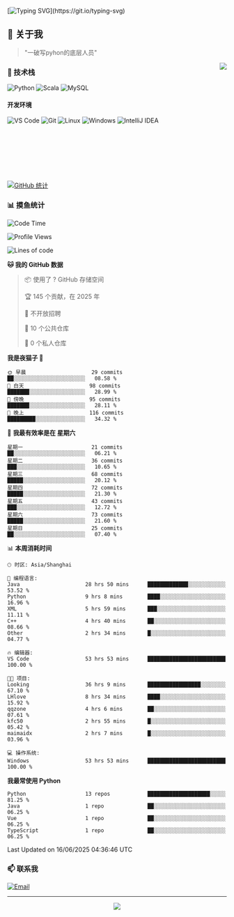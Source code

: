 [![Typing SVG](https://readme-typing-svg.herokuapp.com?font=Fira+Code&pause=1000&color=36BCF7&random=false&width=435&lines=print(%22Hello%2C+World!%22);%23+Welcome+to+my+code+space+%F0%9F%90%8D)](https://git.io/typing-svg)

## 🌟 关于我

> "一破写pyhon的底层人员"

<img align="right" src="https://github-readme-stats.vercel.app/api/top-langs/?username=huanxin996&theme=tokyonight" />

### 🎯 技术栈

![Python](https://img.shields.io/badge/Python-Expert-3776AB?style=for-the-badge&logo=python&logoColor=white)
![Scala](https://img.shields.io/badge/Scala-Expert-DC322F?style=for-the-badge&logo=scala&logoColor=white)
![MySQL](https://img.shields.io/badge/MySQL-Expert-4479A1?style=for-the-badge&logo=mysql&logoColor=white)

#### 开发环境

![VS Code](https://img.shields.io/badge/VS_Code-007ACC?style=for-the-badge&logo=visual-studio-code&logoColor=white)
![Git](https://img.shields.io/badge/Git-F05032?style=for-the-badge&logo=git&logoColor=white)
![Linux](https://img.shields.io/badge/Linux-FCC624?style=for-the-badge&logo=linux&logoColor=black)
![Windows](https://img.shields.io/badge/Windows_11-0078D4?style=for-the-badge&logo=windows11&logoColor=white)
![IntelliJ IDEA](https://img.shields.io/badge/IntelliJ_IDEA-000000?style=for-the-badge&logo=intellij-idea&logoColor=white)

<br/><br/><br/><br/><br/><br/>

  
[![GitHub 统计](https://github-readme-stats.vercel.app/api?username=huanxin996&show_icons=true&theme=tokyonight)](https://github.com/huanxin996)

### 📊 摸鱼统计

<!--START_SECTION:waka-->
![Code Time](http://img.shields.io/badge/Code%20Time-227%20hrs%207%20mins-blue)

![Profile Views](http://img.shields.io/badge/%E4%B8%AA%E4%BA%BA%E8%B5%84%E6%96%99%E8%A7%82%E7%9C%8B%E6%AC%A1%E6%95%B0-10-blue)

![Lines of code](https://img.shields.io/badge/%E4%BB%8E%E3%80%8CHello%20World%E3%80%8D%E8%B5%B7%E6%88%91%E5%B7%B2%E7%BB%8F%E5%86%99%E4%BA%86-2.5%20million%20%E8%A1%8C%E4%BB%A3%E7%A0%81-blue)

**🐱 我的 GitHub 数据** 

> 📦  使用了 ? GitHub 存储空间 
 > 
> 🏆 145 个贡献，在 2025 年
 > 
> 🚫 不开放招聘
 > 
> 📜 10 个公共仓库 
 > 
> 🔑 0 个私人仓库 
 > 
**我是夜猫子 🦉** 

```text
🌞 早晨                     29 commits          ██░░░░░░░░░░░░░░░░░░░░░░░   08.58 % 
🌆 白天                     98 commits          ███████░░░░░░░░░░░░░░░░░░   28.99 % 
🌃 傍晚                     95 commits          ███████░░░░░░░░░░░░░░░░░░   28.11 % 
🌙 晚上                     116 commits         █████████░░░░░░░░░░░░░░░░   34.32 % 
```
📅 **我最有效率是在 星期六** 

```text
星期一                      21 commits          ██░░░░░░░░░░░░░░░░░░░░░░░   06.21 % 
星期二                      36 commits          ███░░░░░░░░░░░░░░░░░░░░░░   10.65 % 
星期三                      68 commits          █████░░░░░░░░░░░░░░░░░░░░   20.12 % 
星期四                      72 commits          █████░░░░░░░░░░░░░░░░░░░░   21.30 % 
星期五                      43 commits          ███░░░░░░░░░░░░░░░░░░░░░░   12.72 % 
星期六                      73 commits          █████░░░░░░░░░░░░░░░░░░░░   21.60 % 
星期日                      25 commits          ██░░░░░░░░░░░░░░░░░░░░░░░   07.40 % 
```


📊 **本周消耗时间** 

```text
🕑︎ 时区: Asia/Shanghai

💬 编程语言: 
Java                     28 hrs 50 mins      █████████████░░░░░░░░░░░░   53.52 % 
Python                   9 hrs 8 mins        ████░░░░░░░░░░░░░░░░░░░░░   16.96 % 
XML                      5 hrs 59 mins       ███░░░░░░░░░░░░░░░░░░░░░░   11.11 % 
C++                      4 hrs 40 mins       ██░░░░░░░░░░░░░░░░░░░░░░░   08.66 % 
Other                    2 hrs 34 mins       █░░░░░░░░░░░░░░░░░░░░░░░░   04.77 % 

🔥 编辑器: 
VS Code                  53 hrs 53 mins      █████████████████████████   100.00 % 

🐱‍💻 项目: 
Looking                  36 hrs 9 mins       █████████████████░░░░░░░░   67.10 % 
LHlove                   8 hrs 34 mins       ████░░░░░░░░░░░░░░░░░░░░░   15.92 % 
qqzone                   4 hrs 6 mins        ██░░░░░░░░░░░░░░░░░░░░░░░   07.61 % 
kfc50                    2 hrs 55 mins       █░░░░░░░░░░░░░░░░░░░░░░░░   05.42 % 
maimaidx                 2 hrs 7 mins        █░░░░░░░░░░░░░░░░░░░░░░░░   03.96 % 

💻 操作系统: 
Windows                  53 hrs 53 mins      █████████████████████████   100.00 % 
```

**我最常使用 Python** 

```text
Python                   13 repos            ████████████████████░░░░░   81.25 % 
Java                     1 repo              ██░░░░░░░░░░░░░░░░░░░░░░░   06.25 % 
Vue                      1 repo              ██░░░░░░░░░░░░░░░░░░░░░░░   06.25 % 
TypeScript               1 repo              ██░░░░░░░░░░░░░░░░░░░░░░░   06.25 % 
```




 Last Updated on 16/06/2025 04:36:46 UTC
<!--END_SECTION:waka-->

### 📫 联系我

[![Email](https://img.shields.io/badge/Email-D14836?style=for-the-badge&logo=gmail&logoColor=white)](mailto:mc.xiaolang@Foxmail.com)

---

<p align="center">
  <img src="https://profile-counter.glitch.me/huanxin996/count.svg" />
</p>